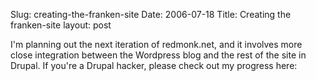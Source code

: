 Slug: creating-the-franken-site
Date: 2006-07-18
Title: Creating the franken-site
layout: post

I&#39;m planning out the next iteration of redmonk.net, and it involves more close integration between the Wordpress blog and the rest of the site in Drupal. If you&#39;re a Drupal hacker, please check out my progress here:


